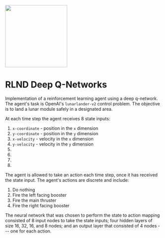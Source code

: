 <img src="https://d20vrrgs8k4bvw.cloudfront.net/images/open-graph/udacity.png" width="200" />

# RLND Deep Q-Networks

Implementation of a reinforcement learning agent using a deep q-network. The agent's task is OpenAI's `lunarlander-v2` control problem. The objective is to land a lunar module safely in a designated area.

At each time step the agent receives 8 state inputs:

1. `x-coordinate` - position in the `x` dimension
2. `y-coordinate` - position in the `y` dimension
3. `x-velocity` - velocity in the `x` dimension
4. `y-velocity` - velocity in the `y` dimension
5. 
6. 
7. 
8. 

The agent is allowed to take an action each time step, once it has received the state input. The agent's actions are discrete and include:

1. Do nothing
2. Fire the left facing booster
3. Fire the main thruster
4. Fire the right facing booster

The neural network that was chosen to perform the state to action mapping consisted of 8 input nodes to take the state inputs; four hidden layers of size 16, 32, 16, and 8 nodes; and an output layer that consisted of 4 nodes --- one for each action. 